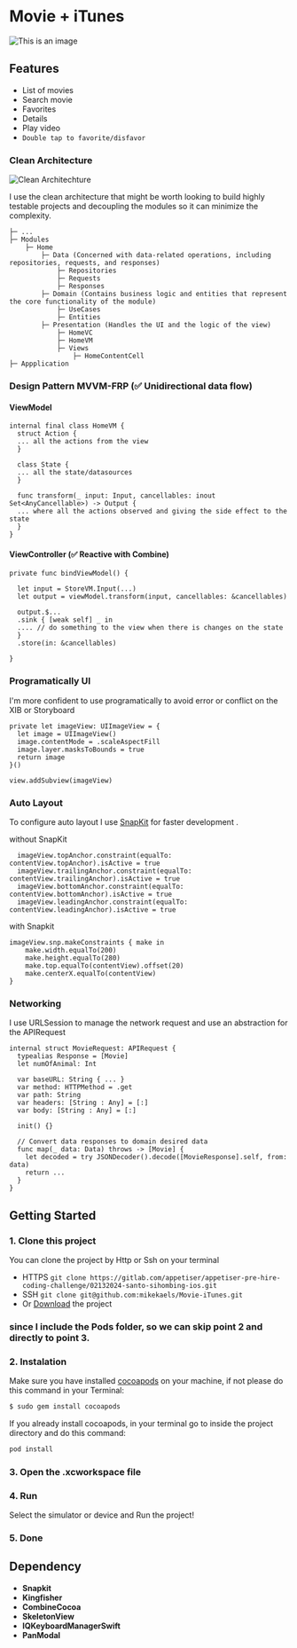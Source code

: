 # Movie + iTunes

![This is an image](https://ik.imagekit.io/m1ke1magek1t/Frame%203_KYZ0ecSgy.png?updatedAt=1708113322970)

## Features
- List of movies
- Search movie
- Favorites 
- Details
- Play video
- `Double tap to favorite/disfavor`

### Clean Architecture
![Clean Architechture](https://ik.imagekit.io/m1ke1magek1t/CleanArch.png?updatedAt=1705685276939)

I use the clean architecture that might be worth looking to build highly testable projects and decoupling the modules so it can minimize the complexity.
```
├─ ...
├─ Modules
    ├─ Home
        ├─ Data (Concerned with data-related operations, including repositories, requests, and responses)
            ├─ Repositories
            ├─ Requests
            ├─ Responses
        ├─ Domain (Contains business logic and entities that represent the core functionality of the module)
            ├─ UseCases
            ├─ Entities
        ├─ Presentation (Handles the UI and the logic of the view)
            ├─ HomeVC
            ├─ HomeVM
            ├─ Views
                ├─ HomeContentCell
├─ Appplication
```

### Design Pattern MVVM-FRP (✅ Unidirectional data flow)
#### ViewModel
```
internal final class HomeVM {
  struct Action {
  ... all the actions from the view
  }

  class State {
  ... all the state/datasources
  }

  func transform(_ input: Input, cancellables: inout Set<AnyCancellable>) -> Output {
  ... where all the actions observed and giving the side effect to the state
  }
}
```

#### ViewController (✅ Reactive with Combine)
```
private func bindViewModel() {

  let input = StoreVM.Input(...)
  let output = viewModel.transform(input, cancellables: &cancellables)

  output.$...
  .sink { [weak self] _ in
  .... // do something to the view when there is changes on the state
  }
  .store(in: &cancellables)

}
```

### Programatically UI
I'm more confident to use programatically to avoid error or conflict on the XIB or Storyboard
```
private let imageView: UIImageView = {
  let image = UIImageView()
  image.contentMode = .scaleAspectFill
  image.layer.masksToBounds = true
  return image
}()
        
view.addSubview(imageView)
```


### Auto Layout
To configure auto layout I use [SnapKit](https://github.com/SnapKit/SnapKit) for faster development .

without SnapKit
```
  imageView.topAnchor.constraint(equalTo: contentView.topAnchor).isActive = true
  imageView.trailingAnchor.constraint(equalTo: contentView.trailingAnchor).isActive = true
  imageView.bottomAnchor.constraint(equalTo: contentView.bottomAnchor).isActive = true
  imageView.leadingAnchor.constraint(equalTo: contentView.leadingAnchor).isActive = true
```

with Snapkit
```
imageView.snp.makeConstraints { make in
    make.width.equalTo(200)
    make.height.equalTo(280)
    make.top.equalTo(contentView).offset(20)
    make.centerX.equalTo(contentView)
}
```


### Networking
I use URLSession to manage the network request and use an abstraction for the APIRequest
```
internal struct MovieRequest: APIRequest {
  typealias Response = [Movie]
  let numOfAnimal: Int

  var baseURL: String { ... }
  var method: HTTPMethod = .get
  var path: String
  var headers: [String : Any] = [:]
  var body: [String : Any] = [:]

  init() {}

  // Convert data responses to domain desired data
  func map(_ data: Data) throws -> [Movie] {
    let decoded = try JSONDecoder().decode([MovieResponse].self, from: data)
    return ...
  }
}
```

## Getting Started
### 1. Clone this project
You can clone the project by Http or Ssh on your terminal
- HTTPS ``` git clone https://gitlab.com/appetiser/appetiser-pre-hire-coding-challenge/02132024-santo-sihombing-ios.git ```
- SSH ``` git clone git@github.com:mikekaels/Movie-iTunes.git ```
- Or [Download](https://gitlab.com/appetiser/appetiser-pre-hire-coding-challenge/02132024-santo-sihombing-ios/-/archive/main/02132024-santo-sihombing-ios-main.zip) the project


### since I include the Pods folder, so we can skip point **2** and directly to point **3**.
### 2. Instalation

Make sure you have installed [cocoapods](https://cocoapods.org/) on your machine, if not please do this command in your Terminal: 
```bash
$ sudo gem install cocoapods
```
If you already install cocoapods, in your terminal go to inside the project directory and do this command: 
```bash
pod install
```
### 3. Open the .xcworkspace file

### 4. Run
Select the simulator or device
and Run the project!

### 5. Done

## Dependency
- **Snapkit**
- **Kingfisher**
- **CombineCocoa**
- **SkeletonView**
- **IQKeyboardManagerSwift**
- **PanModal**
